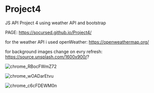 # Project4
JS API
Project 4 using weather API and bootstrap

PAGE:
https://socursed.github.io/Project4/


for the weather API i used openWeather:
https://openweathermap.org/

for background images change on evry refresh:
https://source.unsplash.com/1600x900/?


![chrome_RBocFWmZ72](https://user-images.githubusercontent.com/45186916/174444341-eb6a0a76-6bc8-4934-a72a-3b152f927f8a.jpg)

![chrome_wOADarEtvu](https://user-images.githubusercontent.com/45186916/174444347-71309ac6-0d30-44b9-80f3-8463d5144436.jpg)

![chrome_c6cFDEWM0n](https://user-images.githubusercontent.com/45186916/174444354-b4971e57-653f-44f7-9d02-e043a1e0d8ac.jpg)
